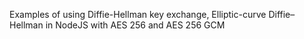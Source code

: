 Examples of using Diffie-Hellman key exchange, Elliptic-curve Diffie–Hellman in NodeJS with AES 256 and AES 256 GCM